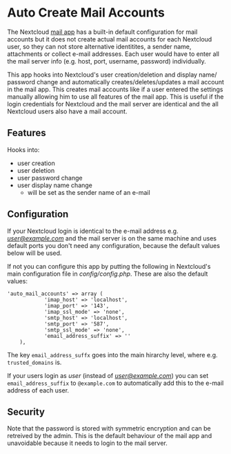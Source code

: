 # Auto Create Mail Accounts
The Nextcloud [mail app](https://apps.nextcloud.com/apps/mail) has a built-in default configuration for mail accounts but it does not create actual mail accounts for each Nextcloud user, so they can not store alternative identitites, a sender name, attachments or collect e-mail addresses. Each user would have to enter all the mail server info (e.g. host, port, username, password) individually.

This app hooks into Nextcloud's user creation/deletion and display name/ password change and automatically creates/deletes/updates a mail account in the mail app. This creates mail accounts like if a user entered the settings manually allowing him to use all features of the mail app. This is useful if the login credentials for Nextcloud and the mail server are identical and the all Nextcloud users also have a mail account.

## Features
Hooks into:
- user creation
- user deletion
- user password change
- user display name change
	- will be set as the sender name of an e-mail

## Configuration
If your Nextcloud login is identical to the e-mail address e.g. *user@example.com* and the mail server is on the same machine and uses default ports you don't need any configuration, because the default values below will be used.

If not you can configure this app by putting the following in Nextcloud's main configuration file in *config/config.php*. These are also the default values:

	'auto_mail_accounts' => array (
                'imap_host' => 'localhost',
                'imap_port' => '143',
                'imap_ssl_mode' => 'none',
                'smtp_host' => 'localhost',
                'smtp_port' => '587',
                'smtp_ssl_mode' => 'none',
                'email_address_suffix' => ''
        ),
        
The key `email_address_suffx` goes into the main hirarchy level, where e.g. `trusted_domains` is.

If your users login as *user* (instead of *user@example.com*) you can set `email_address_suffix` to `@example.com` to automatically add this to the e-mail address of each user.
## Security
Note that the password is stored with symmetric encryption and can be retreived by the admin. This is the default behaviour of the mail app and unavoidable because it needs to login to the mail server.

        
